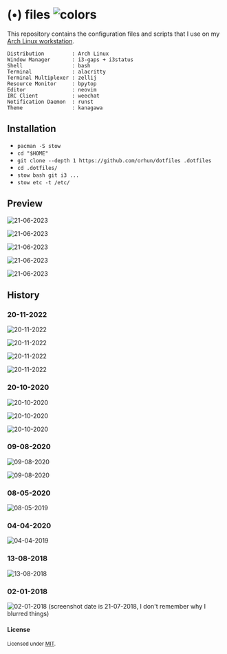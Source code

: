 # (•) files ![colors](https://github.com/orhun/dotfiles/assets/24392180/7e92a9f0-4e87-4934-a33b-50b3fdfa72a9)

This repository contains the configuration files and scripts that I use on my [Arch Linux workstation](https://gist.github.com/orhun/02102b3af3acfdaf9a5a2164bea7c3d6).

```
Distribution         : Arch Linux
Window Manager       : i3-gaps + i3status
Shell                : bash
Terminal             : alacritty
Terminal Multiplexer : zellij
Resource Monitor     : bpytop
Editor               : neovim
IRC Client           : weechat
Notification Daemon  : runst
Theme                : kanagawa
```

## Installation

- `pacman -S stow`
- `cd "$HOME"`
- `git clone --depth 1 https://github.com/orhun/dotfiles .dotfiles`
- `cd .dotfiles/`
- `stow bash git i3 ...`
- `stow etc -t /etc/`

## Preview

![21-06-2023](https://github.com/orhun/dotfiles/assets/24392180/c25aa48a-a15d-478b-8225-dd0db674380e)

![21-06-2023](https://github.com/orhun/dotfiles/assets/24392180/8e45510f-d480-482b-9152-fa6082d5d433)

![21-06-2023](https://github.com/orhun/dotfiles/assets/24392180/f004e615-b6c0-4e32-86ba-7575b944d906)

![21-06-2023](https://github.com/orhun/dotfiles/assets/24392180/36f7daab-2f7a-4032-8f64-11461e31ec10)

![21-06-2023](https://github.com/orhun/dotfiles/assets/24392180/6a8e1d69-0e02-4020-b473-4f19ac6dedc1)

## History

### 20-11-2022

![20-11-2022](https://user-images.githubusercontent.com/24392180/202918885-6e1fbdfe-af10-4361-b982-b61227527357.jpg)

![20-11-2022](https://user-images.githubusercontent.com/24392180/229474193-bed889c2-493f-4041-aef8-9cf9d1b76477.jpg)

![20-11-2022](https://user-images.githubusercontent.com/24392180/202918879-b519a2d3-39bf-472e-8dbc-2de33dbb8203.jpg)

![20-11-2022](https://user-images.githubusercontent.com/24392180/202918882-eb3da01a-6f17-4fc2-ae51-4adeb88262a9.jpg)

### 20-10-2020

![20-10-2020](https://user-images.githubusercontent.com/24392180/96750521-b411ec00-13d4-11eb-8402-41f7f0e76525.jpg)

![20-10-2020](https://user-images.githubusercontent.com/24392180/96750534-b83e0980-13d4-11eb-9ede-404f0ba9bd47.jpg)

![20-10-2020](https://user-images.githubusercontent.com/24392180/96847513-f2062300-145b-11eb-8911-2e9248c5b868.jpg)

### 09-08-2020

![09-08-2020](https://user-images.githubusercontent.com/24392180/89739461-87169400-da89-11ea-9c7a-a9087c474865.jpg)

![09-08-2020](https://user-images.githubusercontent.com/24392180/89739455-79f9a500-da89-11ea-9d60-8b35d067c34e.jpg)

### 08-05-2020

![08-05-2019](https://user-images.githubusercontent.com/24392180/92525006-c02e5980-f22b-11ea-9ae5-9478e2025577.jpg)

### 04-04-2020

![04-04-2019](https://user-images.githubusercontent.com/24392180/92524298-890b7880-f22a-11ea-859e-79237ec19e02.png)

### 13-08-2018

![13-08-2018](https://user-images.githubusercontent.com/24392180/92523571-41d0b800-f229-11ea-8ae5-2df8031f4071.png)

### 02-01-2018

![02-01-2018 (screenshot date is 21-07-2018, I don't remember why I blurred things)](https://user-images.githubusercontent.com/24392180/92667231-04952480-f314-11ea-93e7-5e8d55758ec0.png)

#### License

<sup>
Licensed under <a href="LICENSE">MIT</a>.
</sup>
